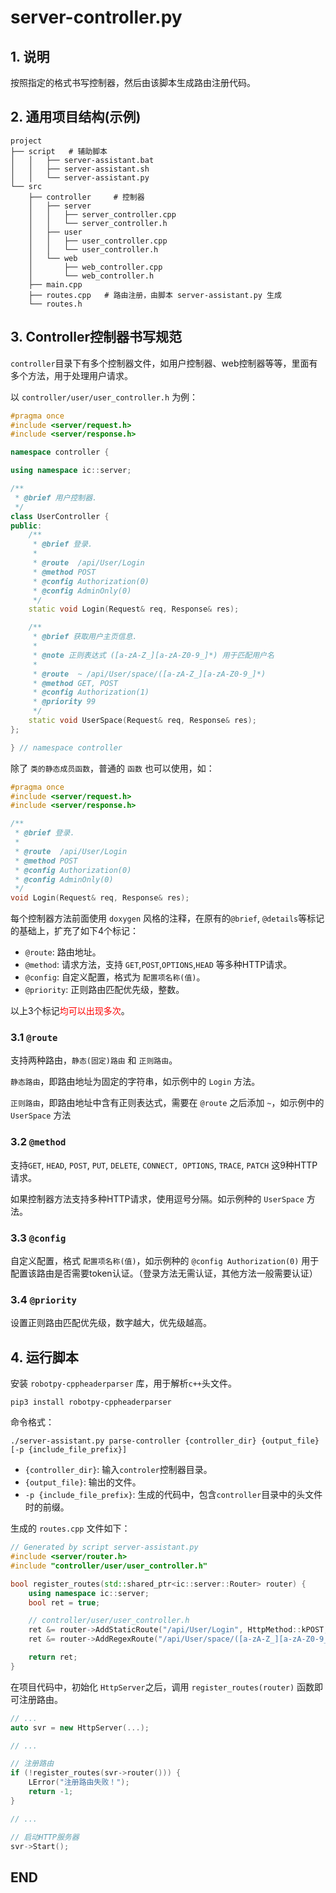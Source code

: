 
# server-controller.py

## 1. 说明

按照指定的格式书写控制器，然后由该脚本生成路由注册代码。

## 2. 通用项目结构(示例)

```shell
project
├── script   # 辅助脚本
│   │   ├── server-assistant.bat
│   │   ├── server-assistant.sh
│   │   └── server-assistant.py
└── src
    ├── controller     # 控制器
    │   ├── server
    │   │   ├── server_controller.cpp
    │   │   └── server_controller.h
    │   ├── user
    │   │   ├── user_controller.cpp
    │   │   └── user_controller.h
    │   └── web
    │       ├── web_controller.cpp
    │       └── web_controller.h
    ├── main.cpp
    ├── routes.cpp   # 路由注册，由脚本 server-assistant.py 生成
    └── routes.h
 ```

## 3. Controller控制器书写规范

`controller`目录下有多个控制器文件，如用户控制器、web控制器等等，里面有多个方法，用于处理用户请求。

以 `controller/user/user_controller.h` 为例：

```cpp
#pragma once
#include <server/request.h>
#include <server/response.h>

namespace controller {

using namespace ic::server;

/**
 * @brief 用户控制器.
 */
class UserController {
public:
    /**
     * @brief 登录.
     * 
     * @route  /api/User/Login
     * @method POST
     * @config Authorization(0)
     * @config AdminOnly(0)
     */
    static void Login(Request& req, Response& res);

    /**
     * @brief 获取用户主页信息.
     * 
     * @note 正则表达式 ([a-zA-Z_][a-zA-Z0-9_]*) 用于匹配用户名
     * 
     * @route  ~ /api/User/space/([a-zA-Z_][a-zA-Z0-9_]*)
     * @method GET, POST
     * @config Authorization(1)
     * @priority 99
     */
    static void UserSpace(Request& req, Response& res);
};

} // namespace controller
```

除了 `类的静态成员函数`，普通的 `函数` 也可以使用，如：

```cpp
#pragma once
#include <server/request.h>
#include <server/response.h>

/**
 * @brief 登录.
 * 
 * @route  /api/User/Login
 * @method POST
 * @config Authorization(0)
 * @config AdminOnly(0)
 */
void Login(Request& req, Response& res);
```

每个控制器方法前面使用 `doxygen` 风格的注释，在原有的`@brief`, `@details`等标记的基础上，扩充了如下4个标记：

+ `@route`: 路由地址。
+ `@method`: 请求方法，支持 `GET`,`POST`,`OPTIONS`,`HEAD` 等多种HTTP请求。
+ `@config`: 自定义配置，格式为 `配置项名称(值)`。
+ `@priority`: 正则路由匹配优先级，整数。

以上3个标记<font color="red">均可以出现多次</font>。

### 3.1 `@route`

支持两种路由，`静态(固定)路由` 和 `正则路由`。

`静态路由`，即路由地址为固定的字符串，如示例中的 `Login` 方法。

`正则路由`，即路由地址中含有正则表达式，需要在 `@route` 之后添加 `~`，如示例中的 `UserSpace` 方法

### 3.2 `@method`

支持`GET`, `HEAD`, `POST`, `PUT`, `DELETE`, `CONNECT, OPTIONS`, `TRACE`, `PATCH` 这9种HTTP请求。

如果控制器方法支持多种HTTP请求，使用逗号分隔。如示例种的 `UserSpace` 方法。

### 3.3 `@config`

自定义配置，格式 `配置项名称(值)`，如示例种的 `@config Authorization(0)` 用于配置该路由是否需要token认证。（登录方法无需认证，其他方法一般需要认证）

### 3.4 `@priority`

设置正则路由匹配优先级，数字越大，优先级越高。


## 4. 运行脚本

安装 `robotpy-cppheaderparser` 库，用于解析`c++`头文件。

```
pip3 install robotpy-cppheaderparser
```

命令格式：

```shell
./server-assistant.py parse-controller {controller_dir} {output_file} [-p {include_file_prefix}]
```

+ `{controller_dir}`: 输入`controler`控制器目录。
+ `{output_file}`: 输出的文件。
+ `-p {include_file_prefix}`: 生成的代码中，包含`controller`目录中的头文件时的前缀。

生成的 `routes.cpp` 文件如下：

```cpp
// Generated by script server-assistant.py
#include <server/router.h>
#include "controller/user/user_controller.h"

bool register_routes(std::shared_ptr<ic::server::Router> router) {
    using namespace ic::server;
    bool ret = true;

    // controller/user/user_controller.h
    ret &= router->AddStaticRoute("/api/User/Login", HttpMethod::kPOST, controller::UserController::Login, "登录.", {{"Authorization", "0"}, {"AdminOnly", "0"}});
    ret &= router->AddRegexRoute("/api/User/space/([a-zA-Z_][a-zA-Z0-9_]*)", HttpMethod::kGET | HttpMethod::kPOST, controller::UserController::UserSpace, "获取用户主页信息.", {{"Authorization", "1"}}, 99);

    return ret;
}
```

在项目代码中，初始化 `HttpServer`之后，调用 `register_routes(router)` 函数即可注册路由。

```cpp
// ...
auto svr = new HttpServer(...);

// ...

// 注册路由
if (!register_routes(svr->router())) {
    LError("注册路由失败！");
    return -1;
}

// ...

// 启动HTTP服务器
svr->Start();
```

## END

